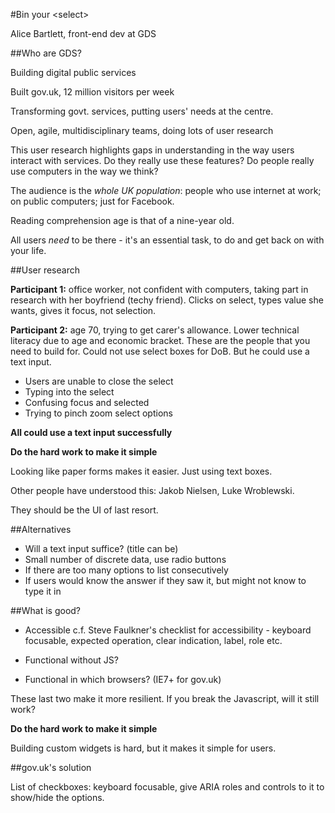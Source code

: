 #Bin your &lt;select>

Alice Bartlett, front-end dev at GDS

##Who are GDS?

Building digital public services

Built gov.uk, 12 million visitors per week

Transforming govt. services, putting users' needs at the centre.

Open, agile, multidisciplinary teams, doing lots of user research

This user research highlights gaps in understanding in the way users interact with services. Do they really use these features? Do people really use computers in the way we think?

The audience is the _whole UK population_: people who use internet at work; on public computers; just for Facebook.

Reading comprehension age is that of a nine-year old.

All users _need_ to be there - it's an essential task, to do and get back on with your life.

##User research

**Participant 1:** office worker, not confident with computers, taking part in research with her boyfriend (techy friend). Clicks on select, types value she wants, gives it focus, not selection.

**Participant 2:** age 70, trying to get carer's allowance. Lower technical literacy due to age and economic bracket. These are the people that you need to build for. Could not use select boxes for DoB. But he could use a text input.

* Users are unable to close the select
* Typing into the select
* Confusing focus and selected
* Trying to pinch zoom select options

**All could use a text input successfully**

**Do the hard work to make it simple**

Looking like paper forms makes it easier. Just using text boxes.

Other people have understood this: Jakob Nielsen, Luke Wroblewski.

They should be the UI of last resort.

##Alternatives

* Will a text input suffice? (title can be)
* Small number of discrete data, use radio buttons
* If there are too many options to list consecutively
* If users would know the answer if they saw it, but might not know to type it in

##What is good?

* Accessible c.f. Steve Faulkner's checklist for accessibility - keyboard focusable, expected operation, clear indication, label, role etc.

* Functional without JS?

* Functional in which browsers? (IE7+ for gov.uk)

These last two make it more resilient. If you break the Javascript, will it still work?

**Do the hard work to make it simple**

Building custom widgets is hard, but it makes it simple for users.

##gov.uk's solution

List of checkboxes: keyboard focusable, give ARIA roles and controls to it to show/hide the options.


